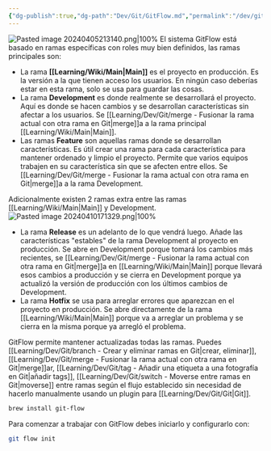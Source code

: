 ```yaml
---
{"dg-publish":true,"dg-path":"Dev/Git/GitFlow.md","permalink":"/dev/git/git-flow/","created":"2024-04-10T17:42","updated":"2024-04-12T19:36"}
---
```



![Pasted image 20240405213140.png|100%](/img/user/Engine/Attachments/Pasted%20image%2020240405213140.png)
El sistema GitFlow está basado en ramas específicas con roles muy bien definidos, las ramas principales son:
- La rama **[[Learning/Wiki/Main\|Main]]** es el proyecto en producción. Es la versión a la que tienen acceso los usuarios. En ningún caso deberías estar en esta rama, solo se usa para guardar las cosas.
- La rama **Development** es donde realmente se desarrollará el proyecto. Aquí es donde se hacen cambios y se desarrollan características sin afectar a los usuarios. Se [[Learning/Dev/Git/merge - Fusionar la rama actual con otra rama en Git\|merge]]a a la rama principal [[Learning/Wiki/Main\|Main]].
- Las ramas **Feature** son aquellas ramas donde se desarrollan características. Es útil crear una rama para cada característica para mantener ordenado y limpio el proyecto. Permite que varios equipos trabajen en su característica sin que se afecten entre ellos. Se [[Learning/Dev/Git/merge - Fusionar la rama actual con otra rama en Git\|merge]]a a la rama Development.

Adicionalmente existen 2 ramas extra entre las ramas [[Learning/Wiki/Main\|Main]] y Development.
 ![Pasted image 20240410171329.png|100%](/img/user/Engine/Attachments/Pasted%20image%2020240410171329.png)
 - La rama **Release** es un adelanto de lo que vendrá luego. Añade las características "estables" de la rama Development al proyecto en producción. Se abre en Development porque tomará los cambios más recientes, se [[Learning/Dev/Git/merge - Fusionar la rama actual con otra rama en Git\|merge]]a en [[Learning/Wiki/Main\|Main]] porque llevará esos cambios a producción y se cierra en Development porque ya actualizó la versión de producción con los últimos cambios de Development.
 - La rama **Hotfix** se usa para arreglar errores que aparezcan en el proyecto en producción. Se abre directamente de la rama [[Learning/Wiki/Main\|Main]] porque va a arreglar un problema y se cierra en la misma porque ya arregló el problema.

GitFlow permite mantener actualizadas todas las ramas. Puedes [[Learning/Dev/Git/branch - Crear y eliminar ramas en Git\|crear, eliminar]], [[Learning/Dev/Git/merge - Fusionar la rama actual con otra rama en Git\|merge]]ar, [[Learning/Dev/Git/tag - Añadir una etiqueta a una fotografía en Git\|añadir tags]], [[Learning/Dev/Git/switch - Moverse entre ramas en Git\|moverse]] entre ramas según el flujo establecido sin necesidad de hacerlo manualmente usando un plugin para [[Learning/Dev/Git/Git\|Git]]. 
```sh
brew install git-flow
```

Para comenzar a trabajar con GitFlow debes iniciarlo y configurarlo con:
```sh
git flow init
```
